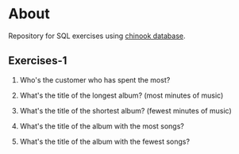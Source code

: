 # About
Repository for SQL exercises using [chinook database](https://github.com/lerocha/chinook-database).

## Exercises-1
1. Who's the customer who has spent the most?

2. What's the title of the longest album? (most minutes of music)

3. What's the title of the shortest album? (fewest minutes of music)

4. What's the title of the album with the most songs?

5. What's the title of the album with the fewest songs?
